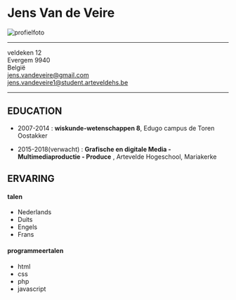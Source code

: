 Jens Van de Veire
=================
![profielfoto](http://link)

---------------------------------------------
veldeken 12 <br>
Evergem 9940 <br>
België <br>
jens.vandeveire@gmail.com <br>
jens.vandeveire1@student.arteveldehs.be <br>


----------------------------------------------

EDUCATION
---------

- 2007-2014
: **wiskunde-wetenschappen 8**, Edugo campus de Toren Oostakker

- 2015-2018(verwacht)
: **Grafische en digitale Media - Multimediaproductie - Produce** , Artevelde Hogeschool, Mariakerke

ERVARING
---------

#### **talen**
- Nederlands
- Duits
- Engels
- Frans

#### **programmeertalen**
- html
- css
- php
- javascript